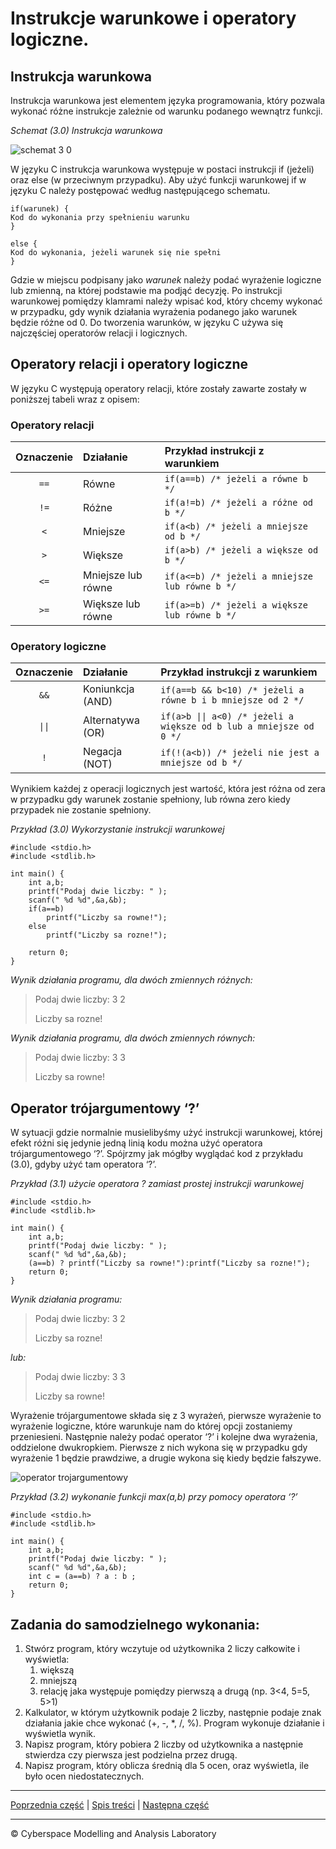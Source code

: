 # Instrukcje warunkowe i operatory logiczne.
## Instrukcja warunkowa
Instrukcja warunkowa jest elementem języka programowania, który pozwala wykonać różne instrukcje zależnie od warunku podanego wewnątrz funkcji.

*Schemat (3.0) Instrukcja warunkowa*

![schemat 3 0](https://user-images.githubusercontent.com/71324202/139920911-2c98e385-d3ac-4569-9ae7-670a65c7edf7.png)

W języku C instrukcja warunkowa występuje w postaci instrukcji if (jeżeli) oraz else (w przeciwnym przypadku). Aby użyć funkcji warunkowej if w języku C należy postępować według następującego schematu.

```
if(warunek) { 
Kod do wykonania przy spełnieniu warunku
}

else { 
Kod do wykonania, jeżeli warunek się nie spełni
}
```

Gdzie w miejscu podpisany jako *warunek* należy podać wyrażenie logiczne lub zmienną, na której podstawie ma podjąć decyzję. Po instrukcji warunkowej pomiędzy klamrami należy wpisać kod, który chcemy wykonać w przypadku, gdy wynik działania wyrażenia podanego jako warunek będzie różne od 0. Do tworzenia warunków, w języku C używa się najczęściej operatorów relacji i logicznych. 

## Operatory relacji i operatory logiczne
W języku C występują operatory relacji, które zostały zawarte zostały w poniższej tabeli wraz z opisem:


### Operatory relacji
|Oznaczenie|Działanie|Przykład instrukcji z warunkiem|
| :-: | :----- | :------ |
|`==`|Równe|```if(a==b) /* jeżeli a równe b */ ```|
|`!=`|Różne|```if(a!=b) /* jeżeli a różne od b */ ```|
|`<`|Mniejsze|```if(a<b) /* jeżeli a mniejsze od b */  ```|
|`>`|Większe|```if(a>b) /* jeżeli a większe od b */  ```|
|`<=`|Mniejsze lub równe|```if(a<=b) /* jeżeli a mniejsze lub równe b */ ```|
|`>=`|Większe lub równe |```if(a>=b) /* jeżeli a większe lub równe b */ ```|


### Operatory logiczne
|Oznaczenie|Działanie|Przykład instrukcji z warunkiem|
| :-: | :----- | :------ |
|`&&`|Koniunkcja (AND)|```if(a==b && b<10) /* jeżeli a równe b i b mniejsze od 2 */ ```|
|`\|\|`|Alternatywa (OR)|```if(a>b \|\| a<0) /* jeżeli a większe od b lub a mniejsze od 0 */``` |
|`!`|Negacja (NOT)|```if(!(a<b)) /* jeżeli nie jest a mniejsze od b */ ```|

Wynikiem każdej z operacji logicznych jest wartość, która jest różna od zera w przypadku gdy warunek zostanie spełniony, lub równa zero kiedy przypadek nie zostanie spełniony. 

*Przykład (3.0) Wykorzystanie instrukcji warunkowej*

```
#include <stdio.h>
#include <stdlib.h>

int main() {
	int a,b;
	printf("Podaj dwie liczby: " );
	scanf(" %d %d",&a,&b);
	if(a==b)
		printf("Liczby sa rowne!");
	else 
		printf("Liczby sa rozne!");
	
	return 0;
}
```

*Wynik działania programu, dla dwóch zmiennych różnych:*

> Podaj dwie liczby: 3 2
>
> Liczby sa rozne!

*Wynik działania programu, dla dwóch zmiennych równych:*

> Podaj dwie liczby: 3 3
>
> Liczby sa rowne!

## Operator trójargumentowy ‘?’
W sytuacji gdzie normalnie musielibyśmy użyć instrukcji warunkowej, której efekt różni się jedynie jedną linią kodu można użyć operatora trójargumentowego ‘?’. Spójrzmy jak mógłby wyglądać kod z przykładu (3.0), gdyby użyć tam operatora ‘?’. 

*Przykład (3.1) użycie operatora ? zamiast prostej instrukcji warunkowej*
```
#include <stdio.h>
#include <stdlib.h>

int main() {
	int a,b;
	printf("Podaj dwie liczby: " );
	scanf(" %d %d",&a,&b);
	(a==b) ? printf("Liczby sa rowne!"):printf("Liczby sa rozne!");
	return 0;
}
```

*Wynik działania programu:*

> Podaj dwie liczby: 3 2
>
> Liczby sa rozne!

*lub:*

> Podaj dwie liczby: 3 3
>
> Liczby sa rowne!


Wyrażenie trójargumentowe składa się z 3 wyrażeń, pierwsze wyrażenie to wyrażenie logiczne, które warunkuje nam do której opcji zostaniemy przeniesieni. Następnie należy podać operator ‘?’ i kolejne dwa wyrażenia, oddzielone dwukropkiem. Pierwsze z nich wykona się w przypadku gdy wyrażenie 1 będzie prawdziwe, a drugie wykona się kiedy będzie fałszywe.

![operator trojargumentowy](https://user-images.githubusercontent.com/71324202/139921157-50821243-6470-4736-a401-7a9349081b2b.png)



*Przykład (3.2) wykonanie funkcji max(a,b) przy pomocy operatora ‘?’*

```
#include <stdio.h>
#include <stdlib.h>

int main() {
	int a,b;
	printf("Podaj dwie liczby: " );
	scanf(" %d %d",&a,&b);
	int c = (a==b) ? a : b ;
	return 0;
}
``` 


## Zadania do samodzielnego wykonania:
1. Stwórz program, który wczytuje od użytkownika 2 liczy całkowite i wyświetla:
   1. większą
   1. mniejszą
   1. relację jaka występuje pomiędzy pierwszą a drugą (np. 3<4, 5=5, 5>1)
1. Kalkulator, w którym użytkownik podaje 2 liczby, następnie podaje znak działania jakie chce wykonać (+, -, \*, /, %). Program wykonuje działanie i wyświetla wynik.
1. Napisz program, który pobiera 2 liczby od użytkownika a następnie stwierdza czy pierwsza jest podzielna przez drugą.
1. Napisz program, który oblicza średnią dla 5 ocen, oraz wyświetla, ile było ocen niedostatecznych.

***
[Poprzednia część](https://github.com/CyberMALab/Operatory-arytmetyczne.git) | [Spis treści](https://github.com/CyberMALab/Wprowadzenie-do-programowania-w-j-zyku-ANSI-C.git) | [Następna część](https://github.com/CyberMALab/Petle.git)
***
&copy; Cyberspace Modelling and Analysis Laboratory


